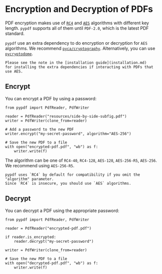 # Encryption and Decryption of PDFs

PDF encryption makes use of [`RC4`](https://en.wikipedia.org/wiki/RC4) and
[`AES`](https://en.wikipedia.org/wiki/Advanced_Encryption_Standard) algorithms
with different key length. `pypdf` supports all of them until `PDF-2.0`, which
is the latest PDF standard.

`pypdf` use an extra dependency to do encryption or decryption for `AES` algorithms.
We recommend [`pyca/cryptography`](https://cryptography.io/en/latest/). Alternatively,
you can use [`pycryptodome`](https://pypi.org/project/pycryptodome/).

```{note}
Please see the note in the [installation guide](installation.md)
for installing the extra dependencies if interacting with PDFs that use AES.
```

## Encrypt

You can encrypt a PDF by using a password:

```{testcode}
from pypdf import PdfReader, PdfWriter

reader = PdfReader("resources/side-by-side-subfig.pdf")
writer = PdfWriter(clone_from=reader)

# Add a password to the new PDF
writer.encrypt("my-secret-password", algorithm="AES-256")

# Save the new PDF to a file
with open("encrypted-pdf.pdf", "wb") as f:
    writer.write(f)
```

The algorithm can be one of `RC4-40`, `RC4-128`, `AES-128`, `AES-256-R5`, `AES-256`.
We recommend using `AES-256-R5`.

```{warning}
pypdf uses `RC4` by default for compatibility if you omit the "algorithm" parameter.
Since `RC4` is insecure, you should use `AES` algorithms.
```

## Decrypt

You can decrypt a PDF using the appropriate password:

```{testcode}
from pypdf import PdfReader, PdfWriter

reader = PdfReader("encrypted-pdf.pdf")

if reader.is_encrypted:
    reader.decrypt("my-secret-password")

writer = PdfWriter(clone_from=reader)

# Save the new PDF to a file
with open("decrypted-pdf.pdf", "wb") as f:
    writer.write(f)
```

